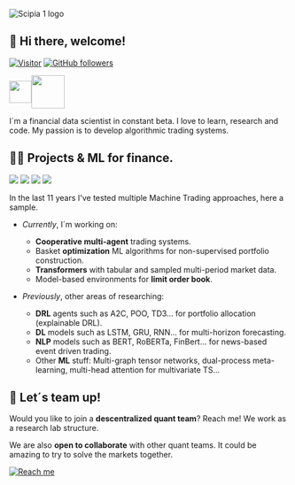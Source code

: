 ![Scipia 1 logo](https://user-images.githubusercontent.com/117570545/201490780-15029429-d0e1-4a6b-a77f-ee2ac1d70bfb.jpg)

<h2>👋 Hi there, welcome! </h2>

[![Visitor](https://visitor-badge.laobi.icu/badge?page_id=quantbeckman.quantbeckman)](https://github.com/quantbeckman)
[![GitHub followers](https://img.shields.io/github/followers/quantbeckman.svg?style-social&label-Follow&maxAge=2592000)](https://github.com/quantbeckman?tab-followers)

<p align="left">
<a href="https://twitter.com/quantbeckman" target="blank"><img align="center" src="https://cdn-icons-png.flaticon.com/128/733/733579.png" alt="" height="40" width="40" /></a><a href="https://www.instagram.com/quant_beckman/" target="blank"><img align="center" src="https://cdn.iconscout.com/icon/free/png-256/instagram-1946323-1646407.png" alt="" height="60" width="60" /></a></p>

I´m a financial data scientist in constant beta. I love to learn, research and code. My passion is to develop algorithmic trading systems.

<h2>👨‍💻 Projects & ML for finance. </h2>

![](https://img.shields.io/badge/Python-3776AB?style=for-the-badge&logo=python&logoColor=white)
![](https://img.shields.io/badge/Java-ED8B00?style=for-the-badge&logo=java&logoColor=white)
![](https://img.shields.io/badge/R-276DC3?style=for-the-badge&logo=r&logoColor=white)
![](https://img.shields.io/badge/MySQL-005C84?style=for-the-badge&logo=mysql&logoColor=white)

In the last 11 years I've tested multiple Machine Trading approaches, here a sample.

* *Currently*, I´m working on:
  * **Cooperative multi-agent** trading systems.  
  * Basket **optimization** ML algorithms for non-supervised portfolio construction.
  * **Transformers** with tabular and sampled multi-period market data.
  * Model-based environments for **limit order book**.
  
* *Previously*, other areas of researching:
  * **DRL** agents such as A2C, POO, TD3... for portfolio allocation (explainable DRL).
  * **DL** models such as LSTM, GRU, RNN... for multi-horizon forecasting.
  * **NLP** models such as BERT, RoBERTa, FinBert... for news-based event driven trading.
  * Other **ML** stuff: Multi-graph tensor networks, dual-process meta-learning, multi-head attention for multivariate TS...

<h2>🤝 Let´s team up! </h2>

Would you like to join a **descentralized quant team**? Reach me! We work as a research lab structure. 

We are also **open to collaborate** with other quant teams. It could be amazing to try to solve the markets together.

[![Reach me](https://img.shields.io/badge/Gmail-D14836?style=for-the-badge&logo=gmail&logoColor=white)](mailto:bennbeckmanfx@gmail.com)
